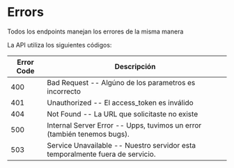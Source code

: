 # Errors

<aside class="notice">Todos los endpoints manejan los errores de la misma manera</aside>

La API utiliza los siguientes códigos:

Error Code | Descripción
---------- | -------
400 | Bad Request -- Algúno de los parametros es incorrecto
401 | Unauthorized -- El access_token es inválido
404 | Not Found -- La URL que solicitaste no existe
500 | Internal Server Error -- Upps, tuvimos un error (también tenemos bugs).
503 | Service Unavailable -- Nuestro servidor esta temporalmente fuera de servicio.